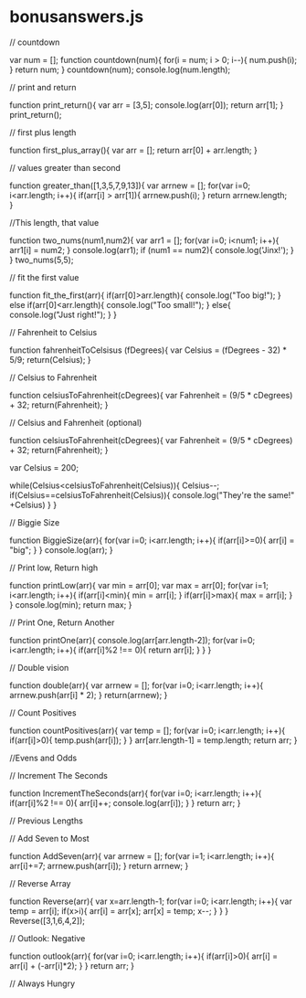 # bonusanswers.js

// countdown

var num = [];
function countdown(num){
  for(i = num; i > 0; i--){
    num.push(i);
  }
  return num;
}
countdown(num);
console.log(num.length);

// print and return

function print_return(){
  var arr = [3,5];
  console.log(arr[0]);
  return arr[1];
}
print_return();

// first plus length

function first_plus_array(){
  var arr = [];
  return arr[0] + arr.length;
}

// values greater than second

function greater_than([1,3,5,7,9,13]){
var arrnew = [];
for(var i=0; i<arr.length; i++){
  if(arr[i] > arr[1]){
    arrnew.push(i);
  }
return arrnew.length;  
}  


//This length, that value

function two_nums(num1,num2){
  var arr1 = [];
  for(var i=0; i<num1; i++){
    arr1[i] = num2;
  }
  console.log(arr1);
  if (num1 == num2){
    console.log('Jinx!');
  }
}
  two_nums(5,5);
  
  // fit the first value
  
  function fit_the_first(arr){
  if(arr[0]>arr.length){
    console.log("Too big!");
  }
  else if(arr[0]<arr.length){
    console.log("Too small!");
  }
  else{
    console.log("Just right!");
  }
}

// Fahrenheit to Celsius

function fahrenheitToCelsisus (fDegrees){
   var Celsius = (fDegrees - 32) * 5/9;
  return(Celsius);
}

// Celsius to Fahrenheit

function celsiusToFahrenheit(cDegrees){
  var Fahrenheit = (9/5 * cDegrees) + 32;
  return(Fahrenheit);
}

// Celsius and Fahrenheit (optional)

function celsiusToFahrenheit(cDegrees){
  var Fahrenheit = (9/5 * cDegrees) + 32;
  return(Fahrenheit);
}

var Celsius = 200;

while(Celsius<celsiusToFahrenheit(Celsius)){
  Celsius--;
  if(Celsius==celsiusToFahrenheit(Celsius)){
    console.log("They're the same!" +Celsius)
  }
}


// Biggie Size

function BiggieSize(arr){
  for(var i=0; i<arr.length; i++){
    if(arr[i]>=0){
      arr[i] = "big";
    }
  }
  console.log(arr);
}

// Print low, Return high

function printLow(arr){
  var min = arr[0];
  var max = arr[0];
  for(var i=1; i<arr.length; i++){
    if(arr[i]<min){
      min = arr[i];
    }
    if(arr[i]>max){
      max = arr[i];
    }
  }
  console.log(min);
  return max;
}

// Print One, Return Another

function printOne(arr){
  console.log(arr[arr.length-2]);
  for(var i=0; i<arr.length; i++){
    if(arr[i]%2 !== 0){
      return arr[i];
    }
  }
}

// Double vision

function double(arr){
  var arrnew = [];
  for(var i=0; i<arr.length; i++){
    arrnew.push(arr[i] * 2);
  }
  return(arrnew);
}

// Count Positives

function countPositives(arr){
  var temp = [];
  for(var i=0; i<arr.length; i++){
    if(arr[i]>0){
      temp.push(arr[i]);
    }
  }
  arr[arr.length-1] = temp.length;
  return arr;
}

//Evens and Odds

// Increment The Seconds

function IncrementTheSeconds(arr){
  for(var i=0; i<arr.length; i++){
    if(arr[i]%2 !== 0){
      arr[i]++;
      console.log(arr[i]);
    }
  }
  return arr;
}

// Previous Lengths

// Add Seven to Most

function AddSeven(arr){
  var arrnew = [];
  for(var i=1; i<arr.length; i++){
    arr[i]+=7;
    arrnew.push(arr[i]);
  }
  return arrnew;
}

// Reverse Array

function Reverse(arr){
  var x=arr.length-1;
  for(var i=0; i<arr.length; i++){
    var temp = arr[i];
    if(x>i){
      arr[i] = arr[x];
      arr[x] = temp;
      x--;
    }
  }
}
Reverse([3,1,6,4,2]);

// Outlook: Negative

function outlook(arr){
  for(var i=0; i<arr.length; i++){
    if(arr[i]>0){
      arr[i] = arr[i] + (-arr[i]*2);
    }
  }
  return arr;
}

// Always Hungry



